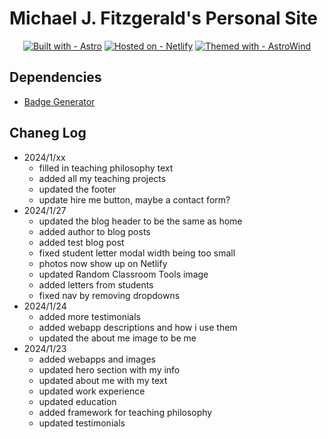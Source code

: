 # Michael J. Fitzgerald's Personal Site

<div align="center">

[![Built with - Astro](https://img.shields.io/badge/Built_with-Astro-bc52ee?style=for-the-badge&logo=astro)](https://astro.build/)
[![Hosted on - Netlify](https://img.shields.io/badge/Hosted_on-Netlify-2b8e86?style=for-the-badge&logo=Netlify)](https://www.netlify.com/)
[![Themed with - AstroWind](https://img.shields.io/badge/Themed_with-AstroWind-06b6d4?style=for-the-badge&logo=tailwindcss)](https://github.com/onwidget/astrowind)

</div>

## Dependencies
- [Badge Generator](https://michaelcurrin.github.io/badge-generator/#/generic)

## Chaneg Log
- 2024/1/xx
    - filled in teaching philosophy text
    - added all my teaching projects
    - updated the footer
    - update hire me button, maybe a contact form?
- 2024/1/27
    - updated the blog header to be the same as home
    - added author to blog posts
    - added test blog post
    - fixed student letter modal width being too small
    - photos now show up on Netlify
    - updated Random Classroom Tools image
    - added letters from students
    - fixed nav by removing dropdowns
- 2024/1/24
    - added more testimonials
    - added webapp descriptions and how i use them
    - updated the about me image to be me
- 2024/1/23
    - added webapps and images
    - updated hero section with my info
    - updated about me with my text
    - updated work experience
    - updated education
    - added framework for teaching philosophy
    - updated testimonials